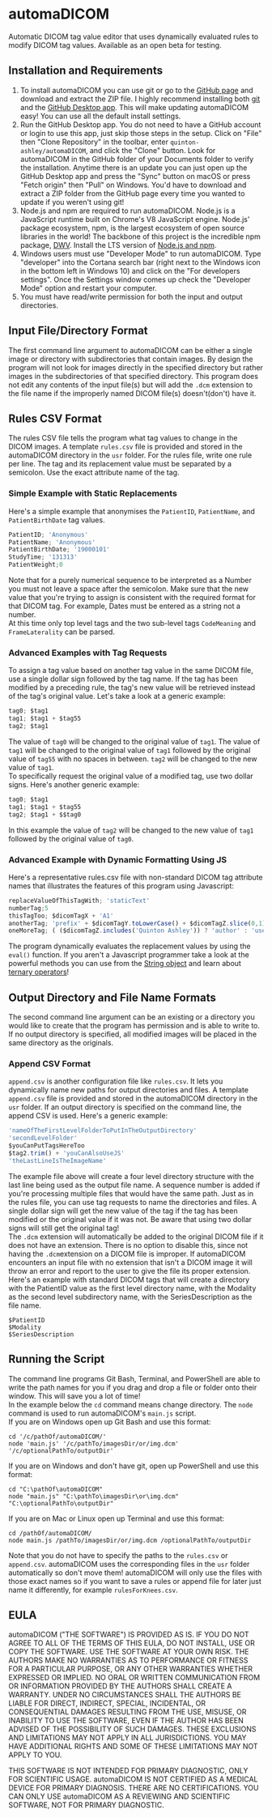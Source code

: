 # automaDICOM
Automatic DICOM tag value editor that uses dynamically evaluated rules to modify DICOM tag values.  Available as an open beta for testing.
## Installation and Requirements
1. To install automaDICOM you can use git or go to the [GitHub page](https://github.com/quinton-ashley/automaDICOM) and download and extract the ZIP file.  I highly recommend installing both [git](https://git-scm.com/downloads) and the [GitHub Desktop app](https://desktop.github.com/).  This will make updating automaDICOM easy!  You can use all the default install settings.
2. Run the GitHub Desktop app.  You do not need to have a GitHub account or login to use this app, just skip those steps in the setup.  Click on "File" then "Clone Repository" in the toolbar, enter `quinton-ashley/automaDICOM`, and click the "Clone" button.  Look for automaDICOM in the GitHub folder of your Documents folder to verify the installation.  Anytime there is an update you can just open up the GitHub Desktop app and press the "Sync" button on macOS or press "Fetch origin" then "Pull" on Windows.  You'd have to download and extract a ZIP folder from the GitHub page every time you wanted to update if you weren't using git!
3. Node.js and npm are required to run automaDICOM.  Node.js is a JavaScript runtime built on Chrome's V8 JavaScript engine.  Node.js' package ecosystem, npm, is the largest ecosystem of open source libraries in the world!  The backbone of this project is the incredible npm package, [DWV](https://github.com/ivmartel/dwv).  Install the LTS version of [Node.js and npm](https://nodejs.org).
4. Windows users must use "Developer Mode" to run automaDICOM.  Type "developer" into the Cortana search bar (right next to the Windows icon in the bottom left in Windows 10) and click on the "For developers settings".  Once the Settings window comes up check the "Developer Mode" option and restart your computer.
5. You must have read/write permission for both the input and output directories.
  
## Input File/Directory Format
The first command line argument to automaDICOM can be either a single image or directory with subdirectories that contain images.  By design the program will not look for images directly in the specified directory but rather images in the subdirectories of that specified directory.  This program does not edit any contents of the input file(s) but will add the `.dcm` extension to the file name if the improperly named DICOM file(s) doesn't(don't) have it.
## Rules CSV Format
The rules CSV file tells the program what tag values to change in the DICOM images.  A template `rules.csv` file is provided and stored in the automaDICOM directory in the `usr` folder.  For the rules file, write one rule per line.  The tag and its replacement value must be separated by a semicolon.  Use the exact attribute name of the tag.  
### Simple Example with Static Replacements
Here's a simple example that anonymises the `PatientID`, `PatientName`, and `PatientBirthDate` tag values.
```javascript
PatientID; 'Anonymous'
PatientName; 'Anonymous'
PatientBirthDate; '19000101'
StudyTime; '131313'
PatientWeight;0
```
Note that for a purely numerical sequence to be interpreted as a Number you must not leave a space after the semicolon.  Make sure that the new value that you're trying to assign is consistent with the required format for that DICOM tag.  For example, Dates must be entered as a string not a number.  
At this time only top level tags and the two sub-level tags `CodeMeaning` and `FrameLaterality` can be parsed.
### Advanced Examples with Tag Requests
To assign a tag value based on another tag value in the same DICOM file, use a single dollar sign followed by the tag name.  If the tag has been modified by a preceding rule, the tag's new value will be retrieved instead of the tag's original value.  Let's take a look at a generic example:
```javascript
tag0; $tag1
tag1; $tag1 + $tag55
tag2; $tag1
```
The value of `tag0` will be changed to the original value of `tag1`.  The value of `tag1` will be changed to the original value of `tag1` followed by the original value of `tag55` with no spaces in between.  `tag2` will be changed to the new value of `tag1`.  
To specifically request the original value of a modified tag, use two dollar signs.  Here's another generic example:
```javascript
tag0; $tag1
tag1; $tag1 + $tag55
tag2; $tag1 + $$tag0
```
In this example the value of `tag2` will be changed to the new value of `tag1` followed by the original value of `tag0`.  
### Advanced Example with Dynamic Formatting Using JS
Here's a representative rules.csv file with non-standard DICOM tag attribute names that illustrates the features of this program using Javascript:  
```javascript
replaceValueOfThisTagWith; 'staticText'
numberTag;5
thisTagToo; $dicomTagX + 'A1'
anotherTag; 'prefix' + $dicomTagY.toLowerCase() + $dicomTagZ.slice(0,1)
oneMoreTag; ( ($dicomTagZ.includes('Quinton Ashley')) ? 'author' : 'user' )
```
The program dynamically evaluates the replacement values by using the `eval()` function.  If you aren't a Javascript programmer take a look at the powerful methods you can use from the [String object](https://developer.mozilla.org/en-US/docs/Web/JavaScript/Reference/Global_Objects/String) and learn about [ternary operators](https://developer.mozilla.org/en-US/docs/Web/JavaScript/Reference/Operators/Conditional_Operator)!
## Output Directory and File Name Formats
The second command line argument can be an existing or a directory you would like to create that the program has permission and is able to write to.  If no output directory is specified, all modified images will be placed in the same directory as the originals.
### Append CSV Format
`append.csv` is another configuration file like `rules.csv`.  It lets you dynamically name new paths for output directories and files.  A template `append.csv` file is provided and stored in the automaDICOM directory in the `usr` folder.  If an output directory is specified on the command line, the append CSV is used.  Here's a generic example:
```javascript
'nameOfTheFirstLevelFolderToPutInTheOutputDirectory'
'secondLevelFolder'
$youCanPutTagsHereToo
$tag2.trim() + 'youCanAlsoUseJS'
'theLastLineIsTheImageName'
```
The example file above will create a four level directory structure with the last line being used as the output file name.  A sequence number is added if you're processing multiple files that would have the same path.  Just as in the rules file, you can use tag requests to name the directories and files.  A single dollar sign will get the new value of the tag if the tag has been modified or the original value if it was not.  Be aware that using two dollar signs will still get the original tag!  
The `.dcm` extension will automatically be added to the original DICOM file if it does not have an extension.  There is no option to disable this, since not having the `.dcm`extension on a DICOM file is improper.  If automaDICOM encounters an input file with no extension that isn't a DICOM image it will throw an error and report to the user to give the file its proper extension.  
Here's an example with standard DICOM tags that will create a directory with the PatientID value as the first level directory name, with the Modality as the second level subdirectory name, with the SeriesDescription as the file name.
```
$PatientID
$Modality
$SeriesDescription
```
## Running the Script
The command line programs Git Bash, Terminal, and PowerShell are able to write the path names for you if you drag and drop a file or folder onto their window.  This will save you a lot of time!  
In the example below the `cd` command means change directory.  The `node` command is used to run automaDICOM's `main.js` script.  
If you are on Windows open up Git Bash and use this format:
```
cd '/c/pathOf/automaDICOM/'
node 'main.js' '/c/pathTo/imagesDir/or/img.dcm' '/c/optionalPathTo/outputDir'
```
If you are on Windows and don't have git, open up PowerShell and use this format:
```
cd "C:\pathOf\automaDICOM"
node "main.js" "C:\pathTo\imagesDir\or\img.dcm" "C:\optionalPathTo\outputDir"
```
If you are on Mac or Linux open up Terminal and use this format:
```
cd /pathOf/automaDICOM/
node main.js /pathTo/imagesDir/or/img.dcm /optionalPathTo/outputDir
```
Note that you do not have to specify the paths to the `rules.csv` or `append.csv`.  automaDICOM uses the corresponding files in the `usr` folder automatically so don't move them!  automaDICOM will only use the files with those exact names so if you want to save a rules or append file for later just name it differently, for example `rulesForKnees.csv`.
## EULA

automaDICOM ("THE SOFTWARE") IS PROVIDED AS IS.  IF YOU DO NOT AGREE TO ALL OF THE TERMS OF THIS EULA, DO NOT INSTALL, USE OR COPY THE SOFTWARE. USE THE SOFTWARE AT YOUR OWN RISK.  THE AUTHORS MAKE NO WARRANTIES AS TO PERFORMANCE OR FITNESS FOR A PARTICULAR PURPOSE, OR ANY OTHER WARRANTIES WHETHER EXPRESSED OR IMPLIED. NO ORAL OR WRITTEN COMMUNICATION FROM OR INFORMATION PROVIDED BY THE AUTHORS SHALL CREATE A WARRANTY. UNDER NO CIRCUMSTANCES SHALL THE AUTHORS BE LIABLE FOR DIRECT, INDIRECT, SPECIAL, INCIDENTAL, OR CONSEQUENTIAL DAMAGES RESULTING FROM THE USE, MISUSE, OR INABILITY TO USE THE SOFTWARE, EVEN IF THE AUTHOR HAS BEEN ADVISED OF THE POSSIBILITY OF SUCH DAMAGES. THESE EXCLUSIONS AND LIMITATIONS MAY NOT APPLY IN ALL JURISDICTIONS. YOU MAY HAVE ADDITIONAL RIGHTS AND SOME OF THESE LIMITATIONS MAY NOT APPLY TO YOU.

THIS SOFTWARE IS NOT INTENDED FOR PRIMARY DIAGNOSTIC, ONLY FOR SCIENTIFIC USAGE.  automaDICOM IS NOT CERTIFIED AS A MEDICAL DEVICE FOR PRIMARY DIAGNOSIS. THERE ARE NO CERTIFICATIONS. YOU CAN ONLY USE automaDICOM AS A REVIEWING AND SCIENTIFIC SOFTWARE, NOT FOR PRIMARY DIAGNOSTIC.
